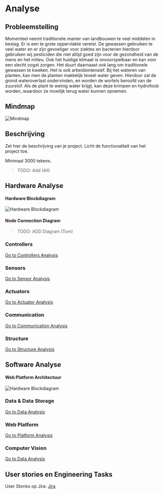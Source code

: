 # Analyse

## Probleemstelling

Momenteel neemt traditionele manier van landbouwen te veel middelen in beslag. Er is een te grote oppervlakte vereist. De gewassen gebruiken te veel water en er zijn gevoeliger voor ziektes en bacterien hierdoor gebruiken wij pesticiden die niet altijd goed zijn voor de gezondheid van de mens en het milieu. Ook het huidige klimaat is onvoorspelbaar en kan voor een slecht oogst zorgen. Het duurt daarnaast ook lang om traditionele gewassen te kweken. Het is ook arbeidsintensief.
Bij het wateren van planten, kan men de planten makkelijk teveel water geven. Hierdoor zal de grond wateroverlast ondervinden, en worden de wortels beroofd van de zuurstof. Als de plant te weinig water krijgt, kan deze krimpen en hydrofoob worden, waardoor ze moeilijk terug water kunnen opnemen.

## Mindmap

![Mindmap](https://raw.githubusercontent.com/AP-Elektronica-ICT/jp19-lafa/analysis/doc/img/analysis/mindmap.png)

## Beschrijving

Zet hier de beschrijving van je project. Licht de functionaliteit van het
project toe.

Minimaal 3000 tekens.

> TODO: Add (All)

## Hardware Analyse
#### Hardware Blockdiagram
![Hardware Blockdiagram](https://raw.githubusercontent.com/AP-Elektronica-ICT/jp19-lafa/analysis/doc/img/analysis/hardware_blockdiagram.png)

#### Node Connection Diagram
> TODO: ADD Diagram (Tom)

### Controllers
[Go to Controllers Analysis](../analysis/hardware/Controllers.md)
### Sensors
[Go to Sensor Analysis](../analysis/hardware/Sensors.md)
### Actuators
[Go to Actuator Analysis](../analysis/hardware/Actuators.md)
### Communication
[Go to Communication Analysis](../analysis/hardware/Communication.md)
### Structure
[Go to Structure Analysis](../analysis/hardware/Structure.md)

## Software Analyse
#### Web Platform Architectuur
![Hardware Blockdiagram](https://raw.githubusercontent.com/AP-Elektronica-ICT/jp19-lafa/analysis/doc/img/analysis/webplatform_blockdiagram.png)
### Data & Data Storage
[Go to Data Analysis](../analysis/software/Data.md)
### Web Platform
[Go to Platform Analysis](../analysis/software/Platform.md)
### Computer Vision
[Go to Data Analysis](../analysis/software/Vision.md)


## User stories en Engineering Tasks

User Stories op Jira: [Jira](https://jira.ap.be/projects/JP19LAFA/summary)

